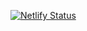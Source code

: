 [![Netlify Status](https://api.netlify.com/api/v1/badges/a9fc6a7a-fca3-46cb-8f70-41b306037d12/deploy-status)](https://app.netlify.com/sites/orchardlabsllc/deploys)
